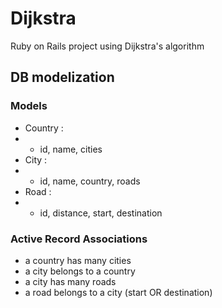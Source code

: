 # Dijkstra
Ruby on Rails project using Dijkstra's algorithm

## DB modelization
### Models
- Country :
- - id, name, cities
- City :
- - id, name, country, roads
- Road :
- - id, distance, start, destination

### Active Record Associations
- a country has many cities
- a city belongs to a country
- a city has many roads
- a road belongs to a city (start OR destination)
